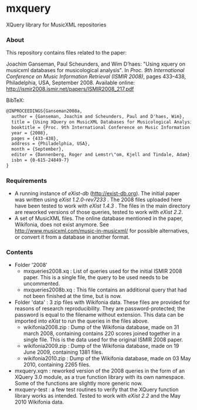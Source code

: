 # mxquery
XQuery library for MusicXML repositories

### About

This repository contains files related to the paper:

Joachim Ganseman, Paul Scheunders, and Wim D’haes: "Using xquery on musicxml databases for musicological analysis". In *Proc. 9th International Conference on Music Information Retrieval (ISMIR 2008)*, pages 433–438, Philadelphia, USA, September 2008. Available online: http://ismir2008.ismir.net/papers/ISMIR2008_217.pdf

BibTeX:
```latex
@INPROCEEDINGS{Ganseman2008a,
  author = {Ganseman, Joachim and Scheunders, Paul and D'haes, Wim},
  title = {Using XQuery on MusicXML Databases for Musicological Analysis},
  booktitle = {Proc. 9th International Conference on Music Information Retrieval (ISMIR 2008)},
  year = {2008},
  pages = {433-438},
  address = {Philadelphia, USA},
  month = {September},
  editor = {Dannenberg, Roger and Lemstr\"om, Kjell and Tindale, Adam},  
  isbn = {0-615-24849-7}
}
  ```

### Requirements
- A running instance of *eXist-db* (http://exist-db.org). The initial paper was written using *eXist 1.2.0-rev7233* . The 2008 files uploaded here have been tested to work with *eXist 1.4.3* . The files in the main directory are reworked versions of those queries, tested to work with *eXist 2.2*.
- A set of MusicXML files. The online database mentioned in the paper, Wikifonia, does not exist anymore. See http://www.musicxml.com/music-in-musicxml/ for possible alternatives, or convert it from a database in another format. 

### Contents
- Folder '2008'
  - mxqueries2008.xq : List of queries used for the initial ISMIR 2008 paper. This is a single file, the query to be used needs to be uncommented. 
  - mxqueries2008b.xq : This file contains an additional query that had not been finished at the time, but is now.
- Folder 'data' : 3 zip files with Wikifonia data. These files are provided for reasons of research reproducibility. They are password-protected; the password is equal to the filename without extension. This data can be imported into *eXist* to run the queries in the files above.
  - wikifonia2008.zip : Dump of the Wikifonia database, made on 31 march 2008, containing contains 220 scores joined together in a single file. This is the data used for the original ISMIR 2008 paper. 
  - wikifonia2009.zip : Dump of the Wikifonia database, made on 19 June 2009, containing 1381 files.
  - wikifonia2010.zip : Dump of the Wikifonia database, made on 03 May 2010, containing 2265 files.
- mxquery.xqm : reworked version of the 2008 queries in the form of an XQuery 3.0 module, as a true function library with its own namespace. Some of the functions are slightly more generic now. 
- mxquery-test : a few test routines to verify that the XQuery function library works as intended. Tested to work with *eXist 2.2* and the May 2010 Wikifonia data.
